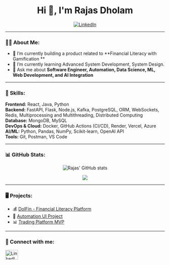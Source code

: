 <h1 align="center">Hi 👋, I'm Rajas Dholam</h1>

<p align="center">
  <a href="https://www.linkedin.com/feed/" target="_blank">
    <img src="https://img.shields.io/badge/LinkedIn-0077B5?style=for-the-badge&logo=linkedin&logoColor=white" alt="LinkedIn"/>
  </a>
</p>


---

### 👨‍💻 About Me:
- 🔭 I’m currently building a product related to **Financial Literacy with Gamification **  
- 🌱 I’m currently learning Advanced System Development, System Design.
- 💬 Ask me about **Software Engineer, Automation, Data Science, ML, Web Development, and AI Integration**  


---

### 🧠 Skills:

**Frontend:** React, Java, Python  
**Backend:** FastAPI, Flask, Node.js, Kafka, PostgreSQL, ORM, WebSockets, Redis, Multiprocessing and Multithreading, Distributed Computing  
**Database:** MongoDB, MySQL  
**DevOps & Cloud:** Docker, GitHub Actions (CI/CD), Render, Vercel, Azure  
**AI/ML:** Python, Pandas, NumPy, Scikit-learn, OpenAI API  
**Tools:** Git, Postman, VS Code  

---

### 📊 GitHub Stats:
<p align="center">
  <img src="https://github-readme-stats.vercel.app/api?username=rajasdholam20&show_icons=true&theme=tokyonight" alt="Rajas' GitHub stats" />
</p>

<p align="center">
  <img src="https://github-readme-streak-stats.herokuapp.com/?user=rajasdholam20&theme=tokyonight" />
</p>

---

### 🖥️ Projects:
- 💰 [DolFin - Financial Literacy Platform](https://github.com/rajasdholam20/DolFin)
- 💬 [Automation UI Project](https://github.com/rajasdholam20/GRP-Automation)
- 📊 [Trading Platform MVP](https://github.com/rajasdholam20/trading-platform)

---

### 🤝 Connect with me:
<p align="left">
<a href="https://www.linkedin.com/feed/" target="_blank">
  <img align="center" src="https://cdn.jsdelivr.net/npm/simple-icons@v3/icons/linkedin.svg" alt="LinkedIn" height="30" width="40" />
</a>
</p>

